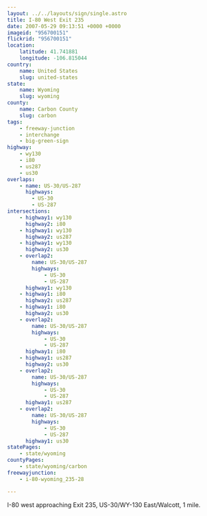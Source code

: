 ```yaml
---
layout: ../../layouts/sign/single.astro
title: I-80 West Exit 235
date: 2007-05-29 09:13:51 +0000 +0000
imageid: "956700151"
flickrid: "956700151"
location:
    latitude: 41.741881
    longitude: -106.815044
country:
    name: United States
    slug: united-states
state:
    name: Wyoming
    slug: wyoming
county:
    name: Carbon County
    slug: carbon
tags:
    - freeway-junction
    - interchange
    - big-green-sign
highway:
    - wy130
    - i80
    - us287
    - us30
overlaps:
    - name: US-30/US-287
      highways:
        - US-30
        - US-287
intersections:
    - highway1: wy130
      highway2: i80
    - highway1: wy130
      highway2: us287
    - highway1: wy130
      highway2: us30
    - overlap2:
        name: US-30/US-287
        highways:
            - US-30
            - US-287
      highway1: wy130
    - highway1: i80
      highway2: us287
    - highway1: i80
      highway2: us30
    - overlap2:
        name: US-30/US-287
        highways:
            - US-30
            - US-287
      highway1: i80
    - highway1: us287
      highway2: us30
    - overlap2:
        name: US-30/US-287
        highways:
            - US-30
            - US-287
      highway1: us287
    - overlap2:
        name: US-30/US-287
        highways:
            - US-30
            - US-287
      highway1: us30
statePages:
    - state/wyoming
countyPages:
    - state/wyoming/carbon
freewayjunction:
    - i-80-wyoming_235-28

---
```

I-80 west approaching Exit 235, US-30/WY-130 East/Walcott, 1 mile.